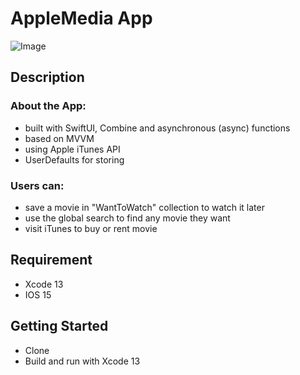 # AppleMedia App

![Image](https://github.com/stolenhen/AppleMedia/blob/main/Promo.png)
## Description

### About the App:
- built with SwiftUI, Combine and asynchronous (async) functions
- based on MVVM
- using Apple iTunes API
- UserDefaults for storing

### Users can:
- save a movie in "WantToWatch" collection to watch it later
- use the global search to find any movie they want
- visit iTunes to buy or rent movie

## Requirement
- Xcode 13
- IOS 15

## Getting Started
- Clone
- Build and run with Xcode 13

